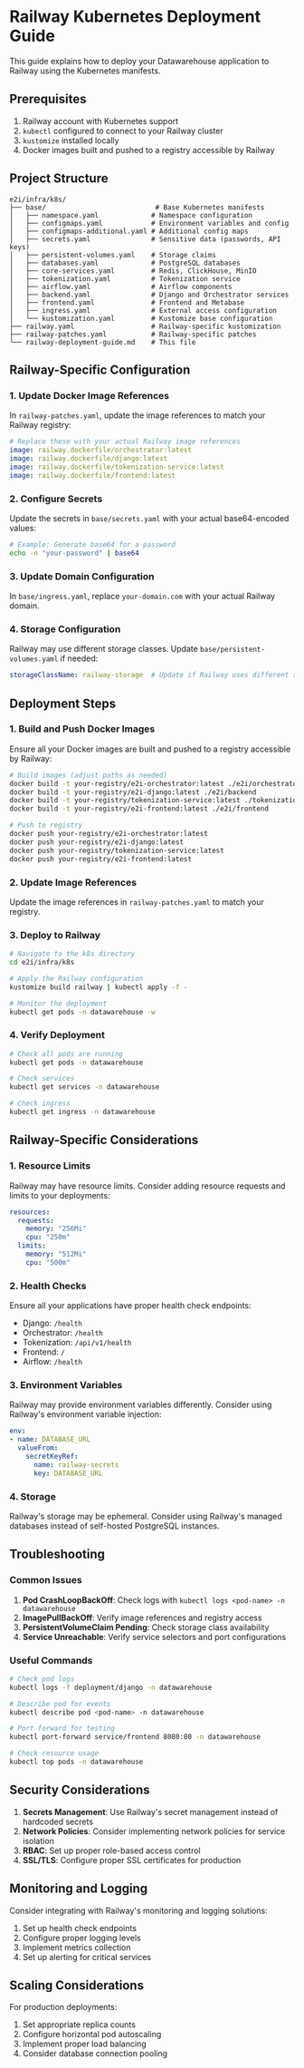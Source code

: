 # Railway Kubernetes Deployment Guide

This guide explains how to deploy your Datawarehouse application to Railway using the Kubernetes manifests.

## Prerequisites

1. Railway account with Kubernetes support
2. `kubectl` configured to connect to your Railway cluster
3. `kustomize` installed locally
4. Docker images built and pushed to a registry accessible by Railway

## Project Structure

```
e2i/infra/k8s/
├── base/                           # Base Kubernetes manifests
│   ├── namespace.yaml             # Namespace configuration
│   ├── configmaps.yaml            # Environment variables and config
│   ├── configmaps-additional.yaml # Additional config maps
│   ├── secrets.yaml               # Sensitive data (passwords, API keys)
│   ├── persistent-volumes.yaml    # Storage claims
│   ├── databases.yaml             # PostgreSQL databases
│   ├── core-services.yaml         # Redis, ClickHouse, MinIO
│   ├── tokenization.yaml          # Tokenization service
│   ├── airflow.yaml               # Airflow components
│   ├── backend.yaml               # Django and Orchestrator services
│   ├── frontend.yaml              # Frontend and Metabase
│   ├── ingress.yaml               # External access configuration
│   └── kustomization.yaml         # Kustomize base configuration
├── railway.yaml                   # Railway-specific kustomization
├── railway-patches.yaml           # Railway-specific patches
└── railway-deployment-guide.md    # This file
```

## Railway-Specific Configuration

### 1. Update Docker Image References

In `railway-patches.yaml`, update the image references to match your Railway registry:

```yaml
# Replace these with your actual Railway image references
image: railway.dockerfile/orchestrator:latest
image: railway.dockerfile/django:latest
image: railway.dockerfile/tokenization-service:latest
image: railway.dockerfile/frontend:latest
```

### 2. Configure Secrets

Update the secrets in `base/secrets.yaml` with your actual base64-encoded values:

```bash
# Example: Generate base64 for a password
echo -n "your-password" | base64
```

### 3. Update Domain Configuration

In `base/ingress.yaml`, replace `your-domain.com` with your actual Railway domain.

### 4. Storage Configuration

Railway may use different storage classes. Update `base/persistent-volumes.yaml` if needed:

```yaml
storageClassName: railway-storage  # Update if Railway uses different storage class
```

## Deployment Steps

### 1. Build and Push Docker Images

Ensure all your Docker images are built and pushed to a registry accessible by Railway:

```bash
# Build images (adjust paths as needed)
docker build -t your-registry/e2i-orchestrator:latest ./e2i/orchestrator
docker build -t your-registry/e2i-django:latest ./e2i/backend
docker build -t your-registry/tokenization-service:latest ./tokenization-service
docker build -t your-registry/e2i-frontend:latest ./e2i/frontend

# Push to registry
docker push your-registry/e2i-orchestrator:latest
docker push your-registry/e2i-django:latest
docker push your-registry/tokenization-service:latest
docker push your-registry/e2i-frontend:latest
```

### 2. Update Image References

Update the image references in `railway-patches.yaml` to match your registry.

### 3. Deploy to Railway

```bash
# Navigate to the k8s directory
cd e2i/infra/k8s

# Apply the Railway configuration
kustomize build railway | kubectl apply -f -

# Monitor the deployment
kubectl get pods -n datawarehouse -w
```

### 4. Verify Deployment

```bash
# Check all pods are running
kubectl get pods -n datawarehouse

# Check services
kubectl get services -n datawarehouse

# Check ingress
kubectl get ingress -n datawarehouse
```

## Railway-Specific Considerations

### 1. Resource Limits

Railway may have resource limits. Consider adding resource requests and limits to your deployments:

```yaml
resources:
  requests:
    memory: "256Mi"
    cpu: "250m"
  limits:
    memory: "512Mi"
    cpu: "500m"
```

### 2. Health Checks

Ensure all your applications have proper health check endpoints:

- Django: `/health`
- Orchestrator: `/health`
- Tokenization: `/api/v1/health`
- Frontend: `/`
- Airflow: `/health`

### 3. Environment Variables

Railway may provide environment variables differently. Consider using Railway's environment variable injection:

```yaml
env:
- name: DATABASE_URL
  valueFrom:
    secretKeyRef:
      name: railway-secrets
      key: DATABASE_URL
```

### 4. Storage

Railway's storage may be ephemeral. Consider using Railway's managed databases instead of self-hosted PostgreSQL instances.

## Troubleshooting

### Common Issues

1. **Pod CrashLoopBackOff**: Check logs with `kubectl logs <pod-name> -n datawarehouse`
2. **ImagePullBackOff**: Verify image references and registry access
3. **PersistentVolumeClaim Pending**: Check storage class availability
4. **Service Unreachable**: Verify service selectors and port configurations

### Useful Commands

```bash
# Check pod logs
kubectl logs -f deployment/django -n datawarehouse

# Describe pod for events
kubectl describe pod <pod-name> -n datawarehouse

# Port forward for testing
kubectl port-forward service/frontend 8080:80 -n datawarehouse

# Check resource usage
kubectl top pods -n datawarehouse
```

## Security Considerations

1. **Secrets Management**: Use Railway's secret management instead of hardcoded secrets
2. **Network Policies**: Consider implementing network policies for service isolation
3. **RBAC**: Set up proper role-based access control
4. **SSL/TLS**: Configure proper SSL certificates for production

## Monitoring and Logging

Consider integrating with Railway's monitoring and logging solutions:

1. Set up health check endpoints
2. Configure proper logging levels
3. Implement metrics collection
4. Set up alerting for critical services

## Scaling Considerations

For production deployments:

1. Set appropriate replica counts
2. Configure horizontal pod autoscaling
3. Implement proper load balancing
4. Consider database connection pooling
